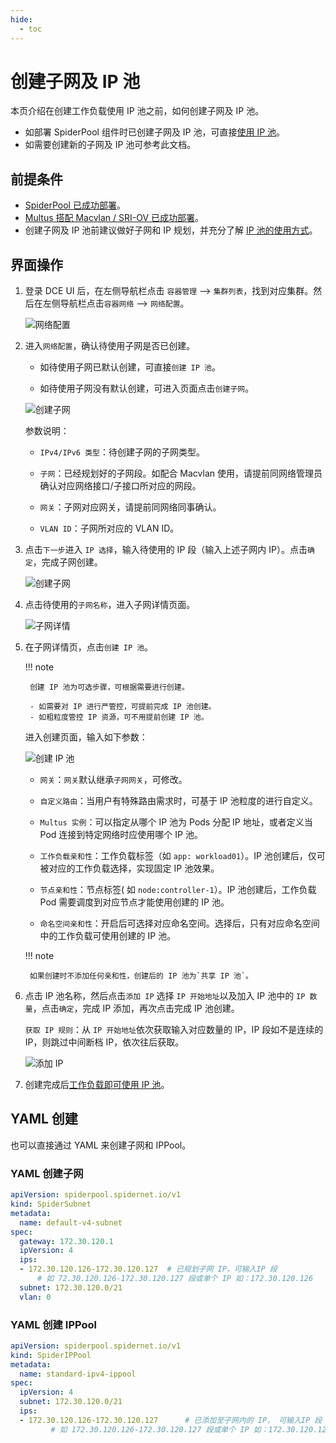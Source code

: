 ```yaml
---
hide:
  - toc
---
```


# 创建子网及 IP 池

本页介绍在创建工作负载使用 IP 池之前，如何创建子网及 IP 池。

- 如部署 SpiderPool 组件时已创建子网及 IP 池，可直接[使用 IP 池](./usage.md)。
- 如需要创建新的子网及 IP 池可参考此文档。

## 前提条件

- [SpiderPool 已成功部署](./install.md)。
- [Multus 搭配 Macvlan / SRI-OV 已成功部署](../multus-underlay/install.md)。
- 创建子网及 IP 池前建议做好子网和 IP 规划，并充分了解 [IP 池的使用方式](ippoolusage.md)。

## 界面操作

1. 登录 DCE UI 后，在左侧导航栏点击 `容器管理` —> `集群列表`，找到对应集群。然后在左侧导航栏点击`容器网络` —> `网络配置`。

    ![网络配置](https://docs.daocloud.io/daocloud-docs-images/docs/network/images/networkconfig01.jpg)

1. 进入`网络配置`，确认待使用子网是否已创建。

    - 如待使用子网已默认创建，可直接`创建 IP 池`。

    - 如待使用子网没有默认创建，可进入页面点击`创建子网`。

    ![创建子网](https://docs.daocloud.io/daocloud-docs-images/docs/network/images/subnetcreate.jpg)

    参数说明：

    - `IPv4/IPv6 类型`：待创建子网的子网类型。

    - `子网`：已经规划好的子网段。如配合 Macvlan 使用，请提前同网络管理员确认对应网络接口/子接口所对应的网段。

    - `网关`：子网对应网关，请提前同网络同事确认。

    - `VLAN ID`：子网所对应的 VLAN ID。

1. 点击`下一步`进入 `IP 选择`，输入待使用的 IP 段（输入上述子网内 IP）。点击`确定`，完成子网创建。

    ![创建子网](https://docs.daocloud.io/daocloud-docs-images/docs/network/images/subnetcreate02.jpg)

1. 点击待使用的`子网名称`，进入子网详情页面。

    ![子网详情](https://docs.daocloud.io/daocloud-docs-images/docs/network/images/subnetlist.jpg)

1. 在子网详情页，点击`创建 IP 池`。

    !!! note

        创建 IP 池为可选步骤，可根据需要进行创建。

        - 如需要对 IP 进行严管控，可提前完成 IP 池创建。
        - 如粗粒度管控 IP 资源，可不用提前创建 IP 池。

    进入创建页面，输入如下参数：

    ![创建 IP 池](https://docs.daocloud.io/daocloud-docs-images/docs/network/images/createippool01.jpg)

    - `网关`：`网关`默认继承`子网网关`，可修改。

    - `自定义路由`：当用户有特殊路由需求时，可基于 IP 池粒度的进行自定义。
  
    - `Multus 实例`：可以指定从哪个 IP 池为 Pods 分配 IP 地址，或者定义当 Pod 连接到特定网络时应使用哪个 IP 池。

    - `工作负载亲和性`：工作负载标签（如 `app: workload01`）。IP 池创建后，仅可被对应的工作负载选择，实现固定 IP 池效果。

    - `节点亲和性`：节点标签( 如 `node:controller-1`）。IP 池创建后，工作负载 Pod 需要调度到对应节点才能使用创建的 IP 池。

    - `命名空间亲和性`：开启后可选择对应命名空间。选择后，只有对应命名空间中的工作负载可使用创建的 IP 池。

    !!! note

        如果创建时不添加任何亲和性，创建后的 IP 池为`共享 IP 池`。

1. 点击 IP 池名称，然后点击`添加 IP` 选择 `IP 开始地址`以及加入 IP 池中的 `IP 数量`，点击`确定`，完成 IP 添加，再次点击完成 IP 池创建。

    `获取 IP 规则`：从 `IP 开始地址`依次获取输入对应数量的 IP，IP 段如不是连续的 IP，则跳过中间断档 IP，依次往后获取。

    ![添加 IP](https://docs.daocloud.io/daocloud-docs-images/docs/network/images/createippool02.jpg)

2. 创建完成后[工作负载即可使用 IP 池](../../modules/spiderpool/usage.md)。

## YAML 创建

也可以直接通过 YAML 来创建子网和 IPPool。

### YAML 创建子网

```yaml
apiVersion: spiderpool.spidernet.io/v1
kind: SpiderSubnet
metadata:
  name: default-v4-subnet
spec:
  gateway: 172.30.120.1
  ipVersion: 4
  ips:
  - 172.30.120.126-172.30.120.127  # 已规划子网 IP，可输入IP 段
      # 如 72.30.120.126-172.30.120.127 段或单个 IP 如：172.30.120.126
  subnet: 172.30.120.0/21
  vlan: 0
```

### YAML 创建 IPPool

```yaml
apiVersion: spiderpool.spidernet.io/v1
kind: SpiderIPPool
metadata:
  name: standard-ipv4-ippool
spec:
  ipVersion: 4
  subnet: 172.30.120.0/21
  ips:
  - 172.30.120.126-172.30.120.127      # 已添加至子网内的 IP， 可输入IP 段
         # 如 172.30.120.126-172.30.120.127 段或单个 IP 如：172.30.120.126
```
